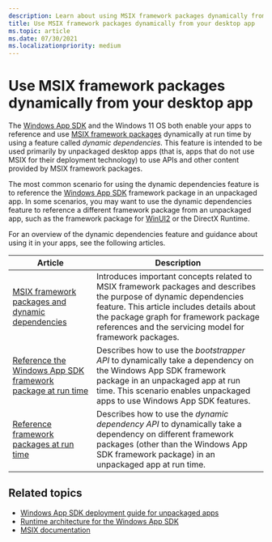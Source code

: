 ```yaml
---
description: Learn about using MSIX framework packages dynamically from your desktop app.
title: Use MSIX framework packages dynamically from your desktop app
ms.topic: article
ms.date: 07/30/2021
ms.localizationpriority: medium
---
```


# Use MSIX framework packages dynamically from your desktop app

The [Windows App SDK](../../../windows-app-sdk/index.md) and the Windows 11 OS both enable your apps to reference and use [MSIX framework packages](framework-packages-overview.md) dynamically at run time by using a feature called *dynamic dependencies*. This feature is intended to be used primarily by unpackaged desktop apps (that is, apps that do not use MSIX for their deployment technology) to use APIs and other content provided by MSIX framework packages.

The most common scenario for using the dynamic dependencies feature is to reference the [Windows App SDK](../../../windows-app-sdk/index.md) framework package in an unpackaged app. In some scenarios, you may want to use the dynamic dependencies feature to reference a different framework package from an unpackaged app, such as the framework package for [WinUI2](../../../winui/winui2/index.md) or the DirectX Runtime.

For an overview of the dynamic dependencies feature and guidance about using it in your apps, see the following articles.

| Article | Description |
|---------|-------------|
|  [MSIX framework packages and dynamic dependencies](framework-packages-overview.md) | Introduces important concepts related to MSIX framework packages and describes the purpose of dynamic dependencies feature. This article includes details about the package graph for framework package references and the servicing model for framework packages. |
|  [Reference the Windows App SDK framework package at run time](../../../windows-app-sdk/reference-framework-package-run-time.md) | Describes how to use the *bootstrapper API* to dynamically take a dependency on the Windows App SDK framework package in an unpackaged app at run time. This scenario enables unpackaged apps to use Windows App SDK features.   |
|  [Reference framework packages at run time](use-the-dynamic-dependency-api.md) | Describes how to use the *dynamic dependency API* to dynamically take a dependency on different framework packages (other than the Windows App SDK framework package) in an unpackaged app at run time. |

## Related topics

- [Windows App SDK deployment guide for unpackaged apps](../../../windows-app-sdk/deploy-unpackaged-apps.md)
- [Runtime architecture for the Windows App SDK](../../../windows-app-sdk/deployment-architecture.md)
- [MSIX documentation](/windows/msix)